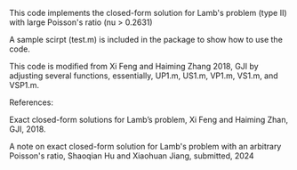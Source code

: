 This code implements the closed-form solution for Lamb's problem (type II) with large Poisson's ratio (nu > 0.2631)

A sample scirpt (test.m) is included in the package to show how to use the code.

This code is modified from Xi Feng and Haiming Zhang 2018, GJI by adjusting several functions, essentially, UP1.m, US1.m, VP1.m, VS1.m, and VSP1.m.

References:

Exact closed-form solutions for Lamb’s problem, Xi Feng and Haiming Zhan, GJI, 2018.

A note on exact closed-form solution for Lamb's problem with an arbitrary Poisson's ratio, Shaoqian Hu and Xiaohuan Jiang, submitted, 2024
